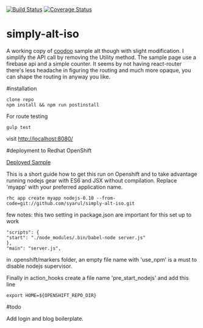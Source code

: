 [![Build Status](https://travis-ci.org/syarul/simply-alt-iso.svg)](https://travis-ci.org/syarul/simply-alt-iso) [![Coverage Status](https://coveralls.io/repos/syarul/simply-alt-iso/badge.svg?branch=master&service=github)](https://coveralls.io/github/syarul/simply-alt-iso?branch=master)

# simply-alt-iso
A working copy of [coodoo](https://github.com/coodoo/react-alt-isomorphic-example) sample alt though with slight modification. I simplify the API call by removing the Utility method. The sample page use a firebase api and a simple counter. It seems by not having react-router there's less headache in figuring the routing and much more opaque, you can shape the routing in anyway you like. 

#installation
```
clone repo
npm install && npm run postinstall
```
For route testing
```
gulp test
```
visit [http://localhost:8080/](http://localhost:8080/)

#deployment to Redhat OpenShift

[Deployed Sample](http://iso-klofx.rhcloud.com/)

This is a short guide how to get this run on Openshift and to take advantage running nodejs gear with ES6 and JSX without compilation. Replace 'myapp' with your preferred application name.

```
rhc app create myapp nodejs-0.10 --from-code=git://github.com/syarul/simply-alt-iso.git

```

few notes:
this two setting in package.json  are important for this set up to work 
```
"scripts": {
"start": "./node_modules/.bin/babel-node server.js"
},
"main": "server.js",
```
in .openshift/markers folder, an empty file name with 'use_npm' is a must to disable nodejs supervisor.

Finally in action_hooks create a file name 'pre_start_nodejs' and add this line
```
export HOME=${OPENSHIFT_REPO_DIR}
```

#todo

Add login and blog boilerplate.
